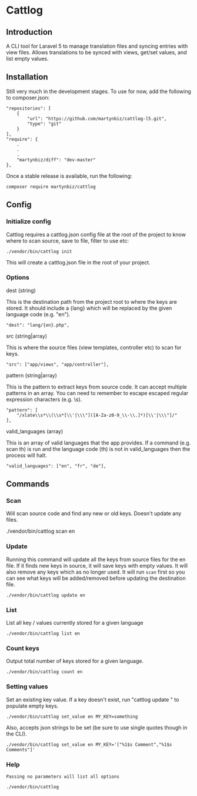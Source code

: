 # Cattlog #

## Introduction ##

A CLI tool for Laravel 5 to manage translation files and syncing entries with view files. Allows translations to be synced with views, get/set values, and list empty values.

## Installation ##

Still very much in the development stages. To use for now, add the following to composer.json:

    "repositories": [
        {
            "url": "https://github.com/martynbiz/cattlog-l5.git",
            "type": "git"
        }
    ],
    "require": {
        .
        .
        .
        "martynbiz/diff": "dev-master"
    },

Once a stable release is available, run the following:

    composer require martynbiz/cattlog

## Config ##

### Initialize config ###

Cattlog requires a cattlog.json config file at the root of the project to know where to scan source, save to file, filter to use etc:

    ./vendor/bin/cattlog init

This will create a cattlog.json file in the root of your project.

### Options ###

dest (string)

This is the destination path from the project root to where the keys are stored. It should include a {lang} which will be replaced by the given language code (e.g. "en").

    "dest": "lang/{en}.php",

src (string|array)

This is where the source files (view templates, controller etc) to scan for keys.

    "src": ["app/views", "app/controller"],

pattern (string|array)

This is the pattern to extract keys from source code. It can accept multiple patterns in an array. You can need to remember to escape escaped regular expression characters (e.g. \\s).

    "pattern": [
        "/xlate\\s*\\(\\s*[\\'|\\\"]([A-Za-z0-9_\\-\\.]*)[\\'|\\\"]/"
    ],

valid_languages (array)

This is an array of valid languages that the app provides. If a command (e.g. scan th) is run and the language code (th) is not in valid_languages then the process will halt.

    "valid_languages": ["en", "fr", "de"],

## Commands ##

### Scan ###

Will scan source code and find any new or old keys. Doesn't update any files.

./vendor/bin/cattlog scan en

### Update ###

Running this command will update all the keys from source files for the en file. If it finds new keys in source, it will save keys with empty values. It will also remove any keys which as no longer used. It will run `scan` first so you can see what keys will be added/removed before updating the destination file.

    ./vendor/bin/cattlog update en

### List ###

List all key / values currently stored for a given language

    ./vendor/bin/cattlog list en

### Count keys ###

Output total number of keys stored for a given language.

    ./vendor/bin/cattlog count en

### Setting values ###

Set an existing key value. If a key doesn't exist, run "cattlog update <lang>" to populate empty keys.

    ./vendor/bin/cattlog set_value en MY_KEY=something

Also, accepts json strings to be set (be sure to use single quotes though in the CLI).

    ./vendor/bin/cattlog set_value en MY_KEY='["%1$s Comment","%1$s Comments"]'

### Help ###

    Passing no parameters will list all options

    ./vendor/bin/cattlog

